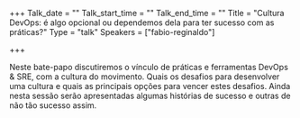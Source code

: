 +++
Talk_date = ""
Talk_start_time = ""
Talk_end_time = ""
Title = "Cultura DevOps: é algo opcional ou dependemos dela para ter sucesso com as práticas?"
Type = "talk"
Speakers = ["fabio-reginaldo"]

+++

Neste bate-papo discutiremos o vínculo de práticas e ferramentas DevOps & SRE, com a cultura do movimento. Quais os desafios para desenvolver uma cultura e quais as principais opções para vencer estes desafios. Ainda nesta sessão serão apresentadas algumas histórias de sucesso e outras de não tão sucesso assim.
